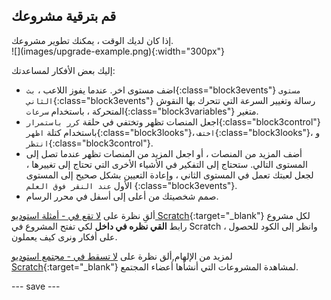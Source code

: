 ## قم بترقية مشروعك

<div style="display: flex; flex-wrap: wrap">
<div style="flex-basis: 200px; flex-grow: 1; margin-right: 15px;">
إذا كان لديك الوقت ، يمكنك تطوير مشروعك. 
</div>
<div>
![](images/upgrade-example.png){:width="300px"}
</div>
</div>

إليك بعض الأفكار لمساعدتك:
- اضف مستوى اخر. عندما يفوز اللاعب ، `بث`{:class="block3events"} `مستوى الثاني`{:class="block3events"} رسالة وتغيير السرعة التي تتحرك بها النقوش المتحركة ، باستخدام `سرعات`{:class="block3variables"} متغير.
- اجعل المنصات تظهر وتختفي في حلقة `كرر باستمرار`{:class="block3control"} 
 باستخدام كتلة `اظهر`{:class="block3looks"}، `اختف`{:class="block3looks"}، و `انتظر`{:class="block3control"}.
- أضف المزيد من المنصات ، أو اجعل المزيد من المنصات تظهر عندما تصل إلى المستوى التالي. ستحتاج إلى التفكير في الأشياء الأخرى التي تحتاج إلى تغييرها ، لجعل لعبتك تعمل في المستوى الثاني ، وإعادة التعيين بشكل صحيح إلى المستوى الأول `عند النقر فوق العلم`
{:class="block3events"}.
- صمم شخصيتك من أعلى إلى أسفل في محرر الرسام.

ألقِ نظرة على [لا تقع في - أمثلة استوديو Scratch](https://scratch.mit.edu/studios/29599110){:target="_blank"} لكل مشروع رابط **القي نظره في داخل** لكي تفتح المشروع في Scratch ، وانظر إلى الكود للحصول على أفكار ونرى كيف يعملون.

لمزيد من الإلهام,ألق نظرة على [لا تسقط في - مجتمع استوديو Scratch](https://scratch.mit.edu/studios/29601182){:target="_blank"} لمشاهدة المشروعات التي أنشأها أعضاء المجتمع.

--- save ---
